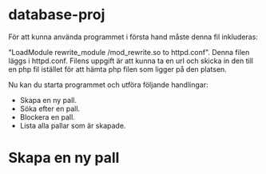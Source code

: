 database-proj
=============

För att kunna använda programmet i första hand måste denna fil inkluderas:

"LoadModule rewrite_module <hard path>/mod_rewrite.so to httpd.conf".
Denna filen läggs i httpd.conf. Filens uppgift är att kunna ta en url och skicka in den till en php fil istället för att hämta php filen som ligger på den platsen. 

Nu kan du starta programmet och utföra följande handlingar:

* Skapa en ny pall.
* Söka efter en pall.
* Blockera en pall.
* Lista alla pallar som är skapade.

Skapa en ny pall
================
